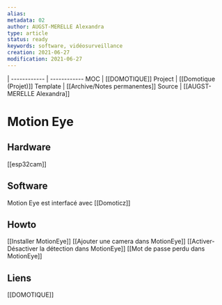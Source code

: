 ```yaml
---
alias:
metadata: 02
author: AUGST-MERELLE Alexandra
type: article
status: ready
keywords: software, vidéosurveillance
creation: 2021-06-27
modification: 2021-06-27
---
```

 | 
------------ | ------------
MOC | [[DOMOTIQUE]]
Project | [[Domotique (Projet)]]
Template | [[Archive/Notes permanentes]]
Source | [[AUGST-MERELLE Alexandra]]
# Motion Eye
## Hardware
[[esp32cam]]
## Software
Motion Eye est interfacé avec [[Domoticz]]
## Howto
[[Installer MotionEye]]
[[Ajouter une camera dans MotionEye]]
[[Activer-Désactiver la détection dans MotionEye]]
[[Mot de passe perdu dans MotionEye]]
## Liens
[[DOMOTIQUE]]
